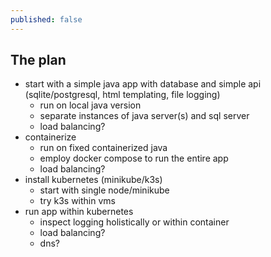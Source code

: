 ```yaml
---
published: false
---
```

## The plan

- start with a simple java app with database and simple api (sqlite/postgresql, html templating, file logging)
	+ run on local java version
    + separate instances of java server(s) and sql server
    + load balancing?
- containerize
	+ run on fixed containerized java
    + employ docker compose to run the entire app
    + load balancing?
- install kubernetes (minikube/k3s)
	+ start with single node/minikube
    + try k3s within vms
- run app within kubernetes
	+ inspect logging holistically or within container
    + load balancing?
    + dns?